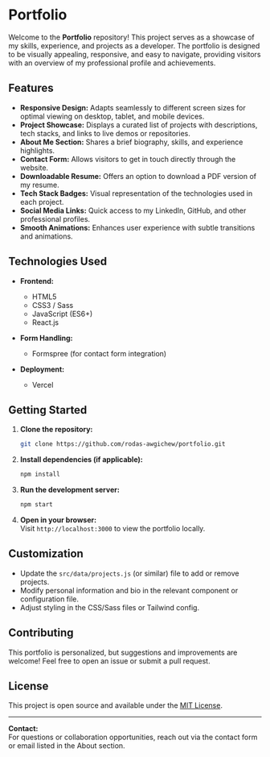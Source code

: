 # Portfolio

Welcome to the **Portfolio** repository! This project serves as a showcase of my skills, experience, and projects as a developer. The portfolio is designed to be visually appealing, responsive, and easy to navigate, providing visitors with an overview of my professional profile and achievements.

## Features

- **Responsive Design:** Adapts seamlessly to different screen sizes for optimal viewing on desktop, tablet, and mobile devices.
- **Project Showcase:** Displays a curated list of projects with descriptions, tech stacks, and links to live demos or repositories.
- **About Me Section:** Shares a brief biography, skills, and experience highlights.
- **Contact Form:** Allows visitors to get in touch directly through the website.
- **Downloadable Resume:** Offers an option to download a PDF version of my resume.
- **Tech Stack Badges:** Visual representation of the technologies used in each project.
- **Social Media Links:** Quick access to my LinkedIn, GitHub, and other professional profiles.
- **Smooth Animations:** Enhances user experience with subtle transitions and animations.

## Technologies Used

- **Frontend:**  
  - HTML5  
  - CSS3 / Sass  
  - JavaScript (ES6+)  
  - React.js 


- **Form Handling:**  
  - Formspree (for contact form integration)

- **Deployment:**  
  - Vercel

## Getting Started

1. **Clone the repository:**
   ```bash
   git clone https://github.com/rodas-awgichew/portfolio.git
   ```
2. **Install dependencies (if applicable):**
   ```bash
   npm install
   ```
3. **Run the development server:**
   ```bash
   npm start
   ```
4. **Open in your browser:**  
   Visit `http://localhost:3000` to view the portfolio locally.

## Customization

- Update the `src/data/projects.js` (or similar) file to add or remove projects.
- Modify personal information and bio in the relevant component or configuration file.
- Adjust styling in the CSS/Sass files or Tailwind config.

## Contributing

This portfolio is personalized, but suggestions and improvements are welcome! Feel free to open an issue or submit a pull request.

## License

This project is open source and available under the [MIT License](LICENSE).

---

**Contact:**  
For questions or collaboration opportunities, reach out via the contact form or email listed in the About section.
